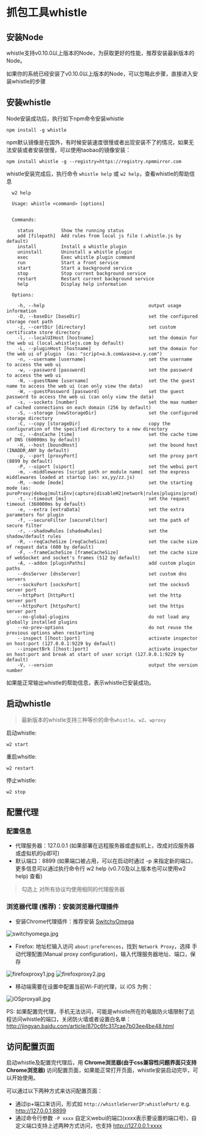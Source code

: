 # 抓包工具whistle

## 安装Node
whistle支持v0.10.0以上版本的Node，为获取更好的性能，推荐安装最新版本的Node。

如果你的系统已经安装了v0.10.0以上版本的Node，可以忽略此步骤，直接进入安装whistle的步骤


## 安装whistle

Node安装成功后，执行如下npm命令安装whistle

```
npm install -g whistle
```

npm默认镜像是在国外，有时候安装速度很慢或者出现安装不了的情况，如果无法安装或者安装很慢，可以使用taobao的镜像安装：

```
npm install whistle -g --registry=https://registry.npmmirror.com
```

whistle安装完成后，执行命令 `whistle help` 或 `w2 help`，查看whistle的帮助信息

```
  w2 help

  Usage: whistle <command> [options]


  Commands:

    status          Show the running status
    add [filepath]  Add rules from local js file (.whistle.js by default)
    install         Install a whistle plugin
    uninstall       Uninstall a whistle plugin
    exec            Exec whistle plugin command
    run             Start a front service
    start           Start a background service
    stop            Stop current background service
    restart         Restart current background service
    help            Display help information

  Options:

    -h, --help                                      output usage information
    -D, --baseDir [baseDir]                         set the configured storage root path
    -z, --certDir [directory]                       set custom certificate store directory
    -l, --localUIHost [hostname]                    set the domain for the web ui (local.whistlejs.com by default)
    -L, --pluginHost [hostname]                     set the domain for the web ui of plugin  (as: "script=a.b.com&vase=x.y.com")
    -n, --username [username]                       set the username to access the web ui
    -w, --password [password]                       set the password to access the web ui
    -N, --guestName [username]                      set the the guest name to access the web ui (can only view the data)
    -W, --guestPassword [password]                  set the guest password to access the web ui (can only view the data)
    -s, --sockets [number]                          set the max number of cached connections on each domain (256 by default)
    -S, --storage [newStorageDir]                   set the configured storage directory
    -C, --copy [storageDir]                         copy the configuration of the specified directory to a new directory
    -c, --dnsCache [time]                           set the cache time of DNS (60000ms by default)
    -H, --host [boundHost]                          set the bound host (INADDR_ANY by default)
    -p, --port [proxyPort]                          set the proxy port (8899 by default)
    -P, --uiport [uiport]                           set the webui port
    -m, --middlewares [script path or module name]  set the express middlewares loaded at startup (as: xx,yy/zz.js)
    -M, --mode [mode]                               set the starting mode (as: pureProxy|debug|multiEnv|capture|disableH2|network|rules|plugins|prod)
    -t, --timeout [ms]                              set the request timeout (360000ms by default)
    -e, --extra [extraData]                         set the extra parameters for plugin
    -f, --secureFilter [secureFilter]               set the path of secure filter
    -r, --shadowRules [shadowRules]                 set the shadow/default rules
    -R, --reqCacheSize [reqCacheSize]               set the cache size of request data (600 by default)
    -F, --frameCacheSize [frameCacheSize]           set the cache size of webSocket and socket's frames (512 by default)
    -A, --addon [pluginPaths]                       add custom plugin paths
    --dnsServer [dnsServer]                         set custom dns servers
    --socksPort [socksPort]                         set the socksv5 server port
    --httpPort [httpPort]                           set the http server port
    --httpsPort [httpsPort]                         set the https server port
    --no-global-plugins                             do not load any globally installed plugins
    --no-prev-options                               do not reuse the previous options when restarting
    --inspect [[host:]port]                         activate inspector on host:port (127.0.0.1:9229 by default)
    --inspectBrk [[host:]port]                      activate inspector on host:port and break at start of user script (127.0.0.1:9229 by default)
    -V, --version                                   output the version number
```

如果能正常输出whistle的帮助信息，表示whistle已安装成功。

## 启动whistle
>最新版本的whistle支持三种等价的命令`whistle`、`w2`、`wproxy`

启动whistle:

```
w2 start
```

重启whsitle:

```
w2 restart
```

停止whistle:

```
w2 stop
```

## 配置代理

### 配置信息

- 代理服务器：127.0.0.1 (如果部署在远程服务器或虚拟机上，改成对应服务器或虚拟机的ip即可)
- 默认端口：8899 (如果端口被占用，可以在启动时通过 -p 来指定新的端口，更多信息可以通过执行命令行 w2 help (v0.7.0及以上版本也可以使用w2 help) 查看)

>勾选上 对所有协议均使用相同的代理服务器


### 浏览器代理 (推荐)：安装浏览器代理插件

- 安装Chrome代理插件：推荐安装 [SwitchyOmega](https://chrome.google.com/webstore/detail/proxy-switchyomega/padekgcemlokbadohgkifijomclgjgif)

![switchyomega.jpg](//static.jmni.cn/blog/img/17043fb9fa2d44b5af3147f8353fed17.jpg)

- Firefox: 地址栏输入访问 `about:preferences`，找到 `Network Proxy`，选择 手动代理配置(Manual proxy configuration)，输入代理服务器地址、端口，保存

![firefoxproxy1.jpg](//static.jmni.cn/blog/img/33845f5cdbd149cea931f9d86e00bf68.jpg)
![firefoxproxy2.jpg](//static.jmni.cn/blog/img/97ac801255dd46dc887d87fbe72f2580.jpg)

- 移动端需要在设置中配置当前Wi-Fi的代理，以 iOS 为例：

![iOSproxyall.jpg](//static.jmni.cn/blog/img/ff4a5394a0bd4771b07aa92ae31fb884.jpg)

PS: 如果配置完代理，手机无法访问，可能是whistle所在的电脑防火墙限制了远程访问whistle的端口，关闭防火墙或者设置白名单：http://jingyan.baidu.com/article/870c6fc317cae7b03ee4be48.html

## 访问配置页面

启动whistle及配置完代理后，用 **Chrome浏览器(由于css兼容性问题界面只支持Chrome浏览器)** 访问配置页面，如果能正常打开页面，whistle安装启动完毕，可以开始使用。

可以通过以下两种方式来访问配置页面：

- 通过ip+端口来访问，形式如 `http://whistleServerIP:whistlePort/` e.g. http://127.0.0.1:8899
- 通过命令行参数 `-P xxxx` 自定义webui的端口(xxxx表示要设置的端口号)，自定义端口支持上述两种方式访问，也支持 http://127.0.0.1:xxxx
